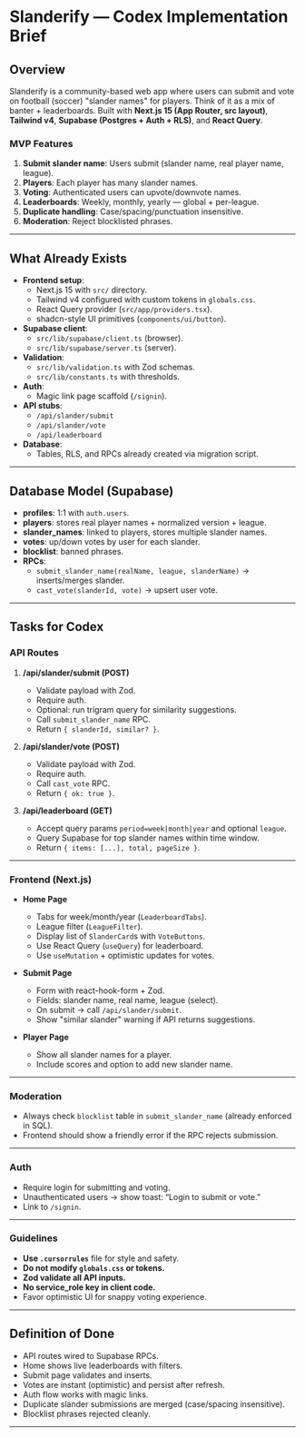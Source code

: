 # Slanderify — Codex Implementation Brief

## Overview
Slanderify is a community-based web app where users can submit and vote on football (soccer) "slander names" for players. Think of it as a mix of banter + leaderboards. Built with **Next.js 15 (App Router, src layout)**, **Tailwind v4**, **Supabase (Postgres + Auth + RLS)**, and **React Query**.

### MVP Features
1. **Submit slander name**: Users submit (slander name, real player name, league).
2. **Players**: Each player has many slander names.
3. **Voting**: Authenticated users can upvote/downvote names.
4. **Leaderboards**: Weekly, monthly, yearly — global + per-league.
5. **Duplicate handling**: Case/spacing/punctuation insensitive.
6. **Moderation**: Reject blocklisted phrases.

---

## What Already Exists
- **Frontend setup**:
  - Next.js 15 with `src/` directory.
  - Tailwind v4 configured with custom tokens in `globals.css`.
  - React Query provider (`src/app/providers.tsx`).
  - shadcn-style UI primitives (`components/ui/button`).
- **Supabase client**:
  - `src/lib/supabase/client.ts` (browser).
  - `src/lib/supabase/server.ts` (server).
- **Validation**:
  - `src/lib/validation.ts` with Zod schemas.
  - `src/lib/constants.ts` with thresholds.
- **Auth**:
  - Magic link page scaffold (`/signin`).
- **API stubs**:
  - `/api/slander/submit`
  - `/api/slander/vote`
  - `/api/leaderboard`
- **Database**:
  - Tables, RLS, and RPCs already created via migration script.

---

## Database Model (Supabase)
- **profiles**: 1:1 with `auth.users`.
- **players**: stores real player names + normalized version + league.
- **slander_names**: linked to players, stores multiple slander names.
- **votes**: up/down votes by user for each slander.
- **blocklist**: banned phrases.
- **RPCs**:
  - `submit_slander_name(realName, league, slanderName)` → inserts/merges slander.
  - `cast_vote(slanderId, vote)` → upsert user vote.

---

## Tasks for Codex

### API Routes
1. **/api/slander/submit (POST)**
   - Validate payload with Zod.
   - Require auth.
   - Optional: run trigram query for similarity suggestions.
   - Call `submit_slander_name` RPC.
   - Return `{ slanderId, similar? }`.

2. **/api/slander/vote (POST)**
   - Validate payload with Zod.
   - Require auth.
   - Call `cast_vote` RPC.
   - Return `{ ok: true }`.

3. **/api/leaderboard (GET)**
   - Accept query params `period=week|month|year` and optional `league`.
   - Query Supabase for top slander names within time window.
   - Return `{ items: [...], total, pageSize }`.

---

### Frontend (Next.js)
- **Home Page**
  - Tabs for week/month/year (`LeaderboardTabs`).
  - League filter (`LeagueFilter`).
  - Display list of `SlanderCard`s with `VoteButtons`.
  - Use React Query (`useQuery`) for leaderboard.
  - Use `useMutation` + optimistic updates for votes.

- **Submit Page**
  - Form with react-hook-form + Zod.
  - Fields: slander name, real name, league (select).
  - On submit → call `/api/slander/submit`.
  - Show "similar slander" warning if API returns suggestions.

- **Player Page**
  - Show all slander names for a player.
  - Include scores and option to add new slander name.

---

### Moderation
- Always check `blocklist` table in `submit_slander_name` (already enforced in SQL).
- Frontend should show a friendly error if the RPC rejects submission.

---

### Auth
- Require login for submitting and voting.
- Unauthenticated users → show toast: “Login to submit or vote.”
- Link to `/signin`.

---

### Guidelines
- **Use `.cursorrules`** file for style and safety.
- **Do not modify `globals.css` or tokens.**
- **Zod validate all API inputs.**
- **No service_role key in client code.**
- Favor optimistic UI for snappy voting experience.

---

## Definition of Done
- API routes wired to Supabase RPCs.
- Home shows live leaderboards with filters.
- Submit page validates and inserts.
- Votes are instant (optimistic) and persist after refresh.
- Auth flow works with magic links.
- Duplicate slander submissions are merged (case/spacing insensitive).
- Blocklist phrases rejected cleanly.

---
